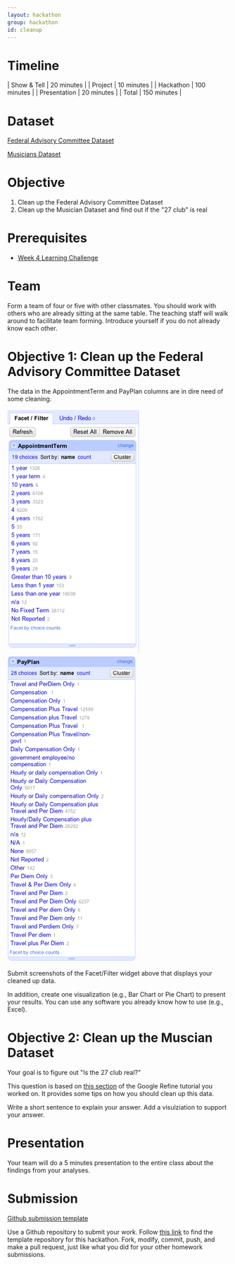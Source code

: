 ```yaml
---
layout: hackathon
group: hackathon
id: cleanup
---
```


# Timeline

| Show & Tell | 20 minutes |
| Project | 10 minutes |
| Hackathon | 100 minutes |
| Presentation | 20 minutes |
| Total | 150 minutes |

# Dataset



[Federal Advisory Committee Dataset](FACAMemberList2004.csv)

[Musicians Dataset](Musicians.csv)

# Objective

1. Clean up the Federal Advisory Committee Dataset
2. Clean up the Musician Dataset and find out if the "27 club" is real

# Prerequisites

* [Week 4 Learning Challenge](/challenges/4)

# Team

Form a team of four or five with other classmates. You should work with others who are already sitting at the same table. The teaching staff will walk around to facilitate team forming. Introduce yourself if you do not already know each other.

# Objective 1: Clean up the Federal Advisory Committee Dataset

The data in the AppointmentTerm and PayPlan columns are in dire need of some cleaning.

![appointmentterm](appointmentterm.png)
![payplan](payplan.png)

Submit screenshots of the Facet/Filter widget above that displays your cleaned up data.

In addition, create one visualization (e.g., Bar Chart or Pie Chart) to present your results. You can use any software you already know how to use (e.g., Excel).

# Objective 2: Clean up the Muscian Dataset

Your goal is to figure out "Is the 27 club real?"

This question is based on [this section](http://enipedia.tudelft.nl/wiki/Google_Refine_Tutorial#More_Data_Sets_-_Is_the_27_Club_Real.3F) of the Google Refine tutorial you worked on. It provides some tips on how you should clean up this data.

Write a short sentence to explain your answer. Add a visulziation to support your answer.

# Presentation

Your team will do a 5 minutes presentation to the entire class about the findings from your analyses.

# Submission

[Github submission template](https://github.com/CSCI-4830-002-2014/hackathon-cleanup)

Use a Github repository to submit your work. Follow [this link](https://github.com/CSCI-4830-002-2014/hackathon-cleanup) to find the template repository for this hackathon. Fork, modify, commit, push, and make a pull request, just like what you did for your other homework submissions.

